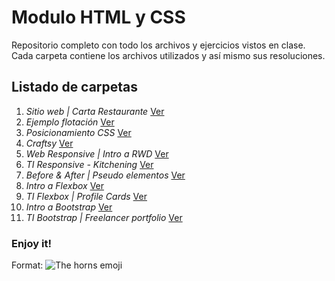 # Modulo HTML y CSS

Repositorio completo con todo los archivos y ejercicios vistos en clase. Cada carpeta contiene los archivos utilizados y así mismo sus resoluciones.

## Listado de carpetas

1. _Sitio web | Carta Restaurante_ [Ver](https://github.com/javi-dh/modulo-html-css-1801/tree/master/sitio-web)
1. _Ejemplo flotación_ [Ver](https://github.com/javi-dh/modulo-html-css-1801/tree/master/ejemplo-flotacion)
1. _Posicionamiento CSS_ [Ver](https://github.com/javi-dh/modulo-html-css-1801/tree/master/posicionamiento-css)
1. _Craftsy_ [Ver](https://github.com/javi-dh/modulo-html-css-1801/tree/master/craftsy)
1. _Web Responsive | Intro a RWD_ [Ver](https://github.com/javi-dh/modulo-html-css-1801/tree/master/web-responsive)
1. _TI Responsive - Kitchening_ [Ver](https://github.com/javi-dh/modulo-html-css-1801/tree/master/kitchening)
1. _Before & After | Pseudo elementos_ [Ver](https://github.com/javi-dh/modulo-html-css-1801/tree/master/before-after)
1. _Intro a Flexbox_ [Ver](https://github.com/javi-dh/modulo-html-css-1801/tree/master/ej-flex)
1. _TI Flexbox | Profile Cards_ [Ver](https://github.com/javi-dh/modulo-html-css-1801/tree/master/tp-flexbox)
1. _Intro a Bootstrap_ [Ver](https://github.com/javi-dh/modulo-html-css-1801/tree/master/ej-bootstrap)
1. _TI Bootstrap | Freelancer portfolio_ [Ver](https://github.com/javi-dh/modulo-html-css-1801/tree/master/tp-bootstrap)

### Enjoy it!

Format: ![The horns emoji](http://www.metalinjection.net/wp-content/uploads/2015/06/metal-horn-emoji.jpg)
